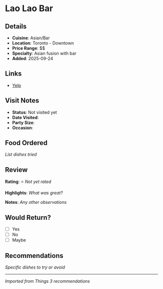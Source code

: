 # Lao Lao Bar

## Details
- **Cuisine**: Asian/Bar
- **Location**: Toronto - Downtown
- **Price Range**: $$
- **Specialty**: Asian fusion with bar
- **Added**: 2025-09-24

## Links
- [Yelp](https://yelp.to/oROIhaLMgV)

## Visit Notes
- **Status**: Not visited yet
- **Date Visited**:
- **Party Size**:
- **Occasion**:

## Food Ordered
*List dishes tried*

## Review
**Rating**: ⭐ *Not yet rated*

**Highlights**:
*What was great?*

**Notes**:
*Any other observations*

## Would Return?
- [ ] Yes
- [ ] No
- [ ] Maybe

## Recommendations
*Specific dishes to try or avoid*

---
*Imported from Things 3 recommendations*